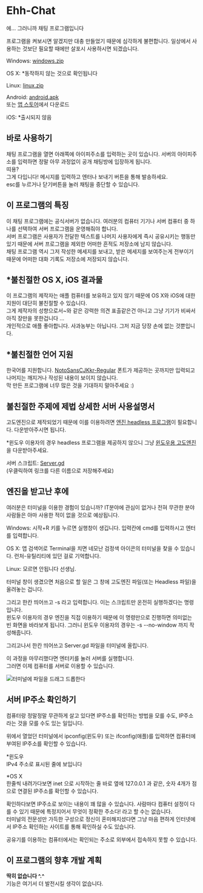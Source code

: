 # Ehh-Chat
에... 그러니까 채팅 프로그램입니다

프로그램을 켜보시면 알겠지만 대충 만들었기 때문에 심각하게 불편합니다. 일상에서 사용하는 것보단 필요할 때에만 살포시 사용하시면 되겠습니다.

Windows: [windows.zip](https://github.com/is2you2/ehh_chat/raw/master/exports/windows.zip)

OS X: *동작하지 않는 것으로 확인됩니다

Linux: [linux.zip](https://github.com/is2you2/ehh_chat/raw/master/exports/linux.zip)

Android: [android.apk](https://github.com/is2you2/ehh_chat/raw/master/exports/simple_chatting.apk)
<br>또는 [앱 스토어](https://play.google.com/store/apps/details?id=org.pjcone.ehhchat)에서 다운로드

iOS: *출시되지 않음

## 바로 사용하기
채팅 프로그램을 열면 아래쪽에 아이피주소를 입력하는 곳이 있습니다. 서버의 아이피주소를 입력하면 정말 아무 과정없이 공개 채팅방에 입장하게 됩니다.
<br>띠용?
<br>그게 다입니다! 메시지를 입력하고 엔터나 보내기 버튼을 통해 발송하세요.
<br>esc를 누르거나 닫기버튼을 눌러 채팅을 중단할 수 있습니다.

## 이 프로그램의 특징
이 채팅 프로그램에는 공식서버가 없습니다. 여러분의 컴퓨터 기기나 서버 컴퓨터 중 하나를 선택하여 서버 프로그램을 운영해줘야 합니다.
<br>서버 프로그램은 사용자가 전달한 텍스트를 나머지 사용자에게 즉시 공유시키는 행동만 있기 때문에 서버 프로그램을 제외한 어떠한 흔적도 저장소에 남지 않습니다.
<br>채팅 프로그램 역시 그저 작성한 메세지를 보내고, 받은 메세지를 보여주는게 전부이기 때문에 어떠한 대화 기록도 저장소에 저장되지 않습니다.

## *불친절한 OS X, iOS 결과물
이 프로그램의 제작자는 애플 컴퓨터를 보유하고 있지 않기 때문에 OS X와 iOS에 대한 지원이 대단히 불친절할 수 있습니다.<br>그게 제작자의 성향으로서~와 같은 강력한 의견 표출같은건 아니고 그냥 기기가 비싸서 아직 장만을 못한겁니다 ...<br>
개인적으로 애플 좋아합니다. 사과농부는 아닙니다. 그저 지금 당장 손에 없는 것뿐입니다.

## *불친절한 언어 지원
한국어를 지원합니다. [NotoSansCJKkr-Regular](https://www.google.com/get/noto/#sans-kore) 폰트가 제공하는 곳까지만 입력되고 나머지는 깨지거나 작성된 내용이 보이지 않습니다.<br>막 만든 프로그램에 너무 많은 것을 기대하지 말아주세요 :)

## 불친절한 주제에 제법 상세한 서버 사용설명서
고도엔진으로 제작되었기 때문에 이를 이용하려면 [엔진 headless 프로그램](https://godotengine.org/download/server)이 필요합니다. 다운받아주시면 됩니다.

*윈도우 이용자의 경우 headless 프로그램을 제공하지 않으니 그냥 [윈도우용 고도엔진](https://godotengine.org/download/windows)을 다운받아주세요.

서버 스크립트: [Server.gd](https://github.com/is2you2/ehh_chat/raw/master/server_side/Server.gd)
<br>(우클릭하여 링크를 다른 이름으로 저장해주세요)

## 엔진을 받고난 후에
여러분은 터미널을 이용한 경험이 있습니까? IT분야에 관심이 없거나 전혀 무관한 분야 사람들은 아마 사용한 적이 없을 것으로 예상됩니다.

Windows: 시작+R 키를 누르면 실행창이 생깁니다. 입력칸에 cmd를 입력하시고 엔터를 입력합니다.

OS X: 앱 검색어로 Terminal을 치면 네모난 검정색 아이콘의 터미널을 찾을 수 있습니다. 런처-유틸리티에 있던 걸로 기억합니다.

Linux: 모르면 안됩니다 선생님.

터미널 창이 생겼으면 처음으로 할 일은 그 창에 고도엔진 파일(또는 Headless 파일)을 올려놓는 겁니다.

그리고 한칸 띄어쓰고 -s 라고 입력합니다. 이는 스크립트만 온전히 실행하겠다는 명령입니다.
<br>윈도우 이용자의 경우 엔진을 직접 이용하기 때문에 이 명령만으로 진행하면 의미없는 빈 화면을 바라보게 됩니다. 그러니 윈도우 이용자의 경우는 -s --no-window 까지 작성해줍니다.

그리고나서 한칸 띄어쓰고 Server.gd 파일을 터미널에 올립니다.

이 과정을 마무리했다면 엔터키를 눌러 서버를 실행합니다.
<br>그러면 이제 컴퓨터를 서버로 이용할 수 있습니다.

![터미널에 파일을 드래그 드롭한다](./documentation_images/server.gif)

## 서버 IP주소 확인하기
컴퓨터랑 정말정말 무관하게 살고 있다면 IP주소를 확인하는 방법을 모를 수도, IP주소라는 것을 모를 수도 있는 일입니다.

위에서 열었던 터미널에서 ipconfig(윈도우) 또는 ifconfig(애플)를 입력하면 컴퓨터에 부여된 IP주소를 확인할 수 있습니다.

*윈도우
<br>IPv4 주소로 표시된 줄에 보입니다

*OS X
<br>한줄씩 내려가다보면 
inet 으로 시작하는 줄 바로 옆에 127.0.0.1 과 같은, 숫자 4개가 점으로 연결된 
IP주소를 확인할 수 있습니다.

확인하다보면 IP주소로 보이는 내용이 꽤 많을 수 있습니다. 사람마다 컴퓨터 설정이 다를 수 있기 때문에 특정지어서 무엇이 정확한 주소다! 라고 할 수는 없습니다.
<br>터미널의 전문성만 가득한 구성으로 정신이 혼미해지셨다면 그냥 마음 편하게 인터넷에서 IP주소 확인하는 사이트를 통해 확인하실 수도 있습니다.

공유기를 이용하는 컴퓨터에서는 확인되는 주소로 외부에서 접속하지 못할 수 있습니다.

## 이 프로그램의 향후 개발 계획
**딱히 없습니다 ^.^**
<br>기능은 여기서 더 발전시킬 생각이 없습니다.
